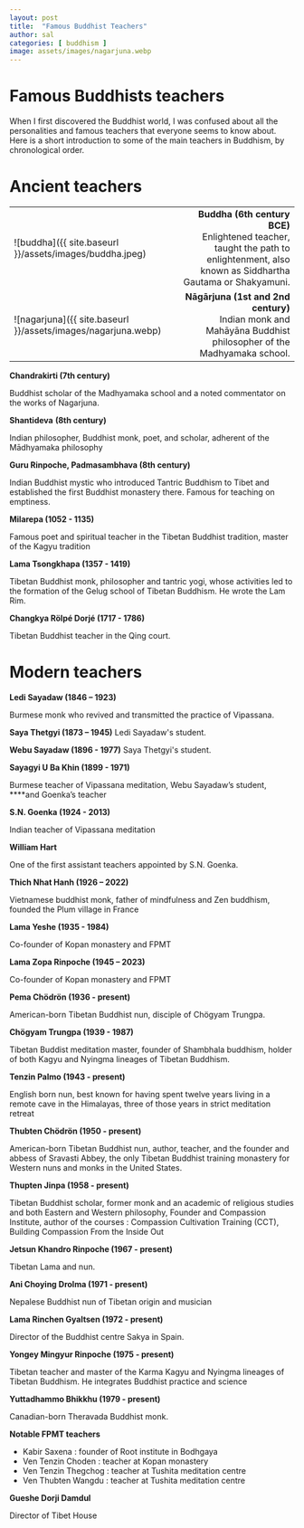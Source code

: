 ```yaml
---
layout: post
title:  "Famous Buddhist Teachers"
author: sal
categories: [ buddhism ]
image: assets/images/nagarjuna.webp
---
```



# Famous Buddhists teachers

When I first discovered the Buddhist world, I was confused about all the personalities and famous teachers that everyone seems to know about. Here is a short introduction to some of the main teachers in Buddhism, by chronological order.

# Ancient teachers

| | |
|----------|-------------:|
| ![buddha]({{ site.baseurl }}/assets/images/buddha.jpeg)  |    **Buddha (6th century BCE)**  <br> Enlightened teacher, taught the path to enlightenment, also known as Siddhartha Gautama or Shakyamuni.  |
![nagarjuna]({{ site.baseurl }}/assets/images/nagarjuna.webp) | **Nāgārjuna (1st and 2nd century)** <br> Indian monk and Mahāyāna Buddhist philosopher of the Madhyamaka school.    |



**Chandrakirti (7th century)**

Buddhist scholar of the Madhyamaka school and a noted commentator on the works of Nagarjuna.

**Shantideva** **(8th century)**

Indian philosopher, Buddhist monk, poet, and scholar, adherent of the Mādhyamaka philosophy

**Guru Rinpoche, Padmasambhava (8th century)**

Indian Buddhist mystic who introduced Tantric Buddhism to Tibet and established the first Buddhist monastery there. Famous for teaching on emptiness.

**Milarepa (1052 - 1135)**

Famous poet and spiritual teacher in the Tibetan Buddhist tradition, master of the Kagyu tradition

**Lama Tsongkhapa (1357 - 1419)**

Tibetan Buddhist monk, philosopher and tantric yogi, whose activities led to the formation of the Gelug school of Tibetan Buddhism. He wrote the Lam Rim.

**Changkya Rölpé Dorjé (1717 - 1786)** 

Tibetan Buddhist teacher in the Qing court.

# Modern teachers

**Ledi Sayadaw (1846 – 1923)**

Burmese monk who revived and transmitted the practice of Vipassana.

**Saya Thetgyi (1873 – 1945)**
Ledi Sayadaw's student.

**Webu Sayadaw (1896 - 1977)**
Saya Thetgyi's student.

**Sayagyi U Ba Khin (1899 - 1971)**

Burmese teacher of Vipassana meditation, Webu Sayadaw’s student, ****and Goenka’s teacher

**S.N. Goenka (1924 - 2013)**

Indian teacher of Vipassana meditation

**William Hart**

One of the first assistant teachers appointed by S.N. Goenka.

**Thich Nhat Hanh (1926 – 2022)**

Vietnamese buddhist monk, father of mindfulness and Zen buddhism, founded the Plum village in France

**Lama Yeshe (1935 - 1984)**

Co-founder of Kopan monastery and FPMT

**Lama Zopa Rinpoche (1945 – 2023)**

Co-founder of Kopan monastery and FPMT

**Pema Chödrön (1936 - present)**

American-born Tibetan Buddhist nun, disciple of Chögyam Trungpa.

**Chögyam Trungpa (1939 - 1987)**

Tibetan Buddist meditation master, founder of Shambhala buddhism, holder of both Kagyu and Nyingma lineages of Tibetan Buddhism.

**Tenzin Palmo (1943 - present)**

English born nun, best known for having spent twelve years living in a remote cave in the Himalayas, three of those years in strict meditation retreat

**Thubten Chödrön (1950 - present)**

American-born Tibetan Buddhist nun, author, teacher, and the founder and abbess of Sravasti Abbey, the only Tibetan Buddhist training monastery for Western nuns and monks in the United States.

**Thupten Jinpa (1958 - present)**

Tibetan Buddhist scholar, former monk and an academic of religious studies and both Eastern and Western philosophy, Founder and Compassion Institute, author of the courses : Compassion Cultivation Training (CCT), Building Compassion From the Inside Out

**Jetsun Khandro Rinpoche (1967 - present)**

Tibetan Lama and nun.

**Ani Choying Drolma (1971 - present)**

Nepalese Buddhist nun of Tibetan origin and musician

**Lama Rinchen Gyaltsen (1972 - present)**

Director of the Buddhist centre Sakya in Spain.

**Yongey Mingyur Rinpoche (1975 - present)**

Tibetan teacher and master of the Karma Kagyu and Nyingma lineages of Tibetan Buddhism. He integrates Buddhist practice and science

**Yuttadhammo Bhikkhu (1979 - present)**

Canadian-born Theravada Buddhist monk.

 

**Notable FPMT teachers**

- Kabir Saxena : founder of Root institute in Bodhgaya
- Ven Tenzin Choden : teacher at Kopan monastery
- Ven Tenzin Thegchog : teacher at Tushita meditation centre
- Ven Thubten Wangdu : teacher at Tushita meditation centre

**Gueshe Dorji Damdul**

Director of Tibet House


